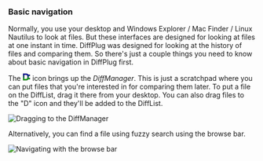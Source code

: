 ### Basic navigation

Normally, you use your desktop and Windows Explorer / Mac Finder / Linux Nautilus to look at files.  But these interfaces are designed for looking at files at one instant in time.  DiffPlug was designed for looking at the history of files and comparing them.  So there's just a couple things you need to know about basic navigation in DiffPlug first.

The ![DiffManager](DiffPlugLogo_16.png) icon brings up the *DiffManager*.  This is just a scratchpad where you can put files that you're interested in for comparing them later.  To put a file on the DiffList, drag it there from your desktop.  You can also drag files to the "D" icon and they'll be added to the DiffList.

![Dragging to the DiffManager](/01_DontKnowAnything/01_BasicNav/Dragging_to_the_DiffManager.gif)

Alternatively, you can find a file using fuzzy search using the browse bar.

![Navigating with the browse bar](/01_DontKnowAnything/01_BasicNav/Browsebar.gif)